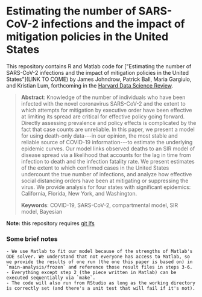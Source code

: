 # Estimating the number of SARS-CoV-2 infections and the impact of mitigation policies in the United States

This repository contains R and Matlab code for ["Estimating the number of SARS-CoV-2 infections and the impact of mitigation policies in the United States"](LINK TO COME) by James Johndrow, Patrick Ball, Maria Gargiulo, and Kristian Lum, forthcoming in the [Harvard Data Science Review](https://hdsr.mitpress.mit.edu/).

> **Abstract**: Knowledge of the number of individuals who have been infected with the novel coronavirus SARS-CoV-2 and the extent to which attempts for mitigation by executive order have been effective at limiting its spread are critical for effective policy going forward. Directly assessing prevalence and policy effects is complicated by the fact that case counts are unreliable. In this paper, we present a model for using death-only data---in our opinion, the most stable and reliable source of COVID-19 information---to estimate the underlying epidemic curves. Our model links observed deaths to an SIR model of disease spread via a likelihood that accounts for the lag in time from infection to death and the infection fatality rate. We present estimates of the extent to which confirmed cases in the United States undercount the true number of infections, and analyze how effective social distancing orders have been at mitigating or suppressing the virus. We provide analysis for four states with significant epidemics: California, Florida, New York, and Washington.
>
> **Keywords**: COVID-19, SARS-CoV-2, compartmental model, SIR model, Bayesian

**Note:** this repository requires [git lfs](https://git-lfs.github.com/)

### Some brief notes
    - We use Matlab to fit our model because of the strengths of Matlab's ODE solver. We understand that not everyone has access to Matlab, so we provide the results of one run (the one this paper is based on) in `main-analysis/frozen` and reference those result files in steps 3-6.
    - Everything except step 2 (the piece written in Matlab) can be executed sequentially via `make`.
    - The code will also run from RStudio as long as the working directory is correctly set (and there's a unit test that will fail if it's not).

<!-- done. -->
